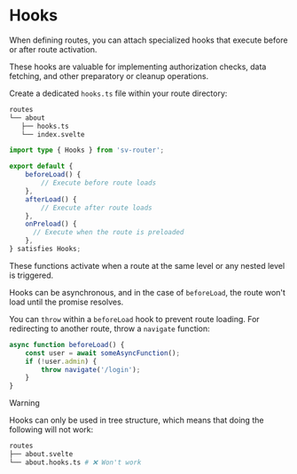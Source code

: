 # Hooks

When defining routes, you can attach specialized hooks that execute before or after route activation.

These hooks are valuable for implementing authorization checks, data fetching, and other preparatory or cleanup operations.

Create a dedicated `hooks.ts` file within your route directory:

```sh {3}
routes
└── about
   ├── hooks.ts
   └── index.svelte
```

```ts [hooks.ts]
import type { Hooks } from 'sv-router';

export default {
	beforeLoad() {
		// Execute before route loads
	},
	afterLoad() {
		// Execute after route loads
	},
	onPreload() {
	  // Execute when the route is preloaded
	},
} satisfies Hooks;
```

These functions activate when a route at the same level or any nested level is triggered.

Hooks can be asynchronous, and in the case of `beforeLoad`, the route won't load until the promise resolves.

You can `throw` within a `beforeLoad` hook to prevent route loading. For redirecting to another route, throw a `navigate` function:

```ts
async function beforeLoad() {
	const user = await someAsyncFunction();
	if (!user.admin) {
		throw navigate('/login');
	}
}
```

> [!WARNING]
> Hooks can only be used in tree structure, which means that doing the following will not work:
>
> ```sh
> routes
> ├── about.svelte
> └── about.hooks.ts # ❌ Won't work
> ```
